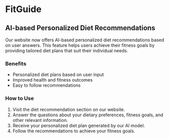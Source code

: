 # FitGuide

## AI-based Personalized Diet Recommendations

Our website now offers AI-based personalized diet recommendations based on user answers. This feature helps users achieve their fitness goals by providing tailored diet plans that suit their individual needs.

### Benefits

- Personalized diet plans based on user input
- Improved health and fitness outcomes
- Easy to follow recommendations

### How to Use

1. Visit the diet recommendation section on our website.
2. Answer the questions about your dietary preferences, fitness goals, and other relevant information.
3. Receive your personalized diet plan generated by our AI model.
4. Follow the recommendations to achieve your fitness goals.
